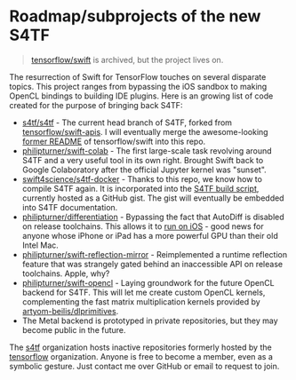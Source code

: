 # Roadmap/subprojects of the new S4TF

> [tensorflow/swift](https://github.com/tensorflow/swift) is archived, but the project lives on.

The resurrection of Swift for TensorFlow touches on several disparate topics. This project ranges from bypassing the iOS sandbox to making OpenCL bindings to building IDE plugins. Here is an growing list of code created for the purpose of bringing back S4TF:

- [s4tf/s4tf](https://github.com/s4tf/s4tf) - The current head branch of S4TF, forked from [tensorflow/swift-apis](https://github.com/tensorflow/swift-apis). I will eventually merge the awesome-looking [former README](https://github.com/s4tf/s4tf-docs) of tensorflow/swift into this repo.
- [philipturner/swift-colab](https://github.com/philipturner/swift-colab) - The first large-scale task revolving around S4TF and a very useful tool in its own right. Brought Swift back to Google Colaboratory after the official Jupyter kernel was "sunset".
- [swift4science/s4tf-docker](https://gitlab.com/swift4science/s4tf-docker) - Thanks to this repo, we know how to compile S4TF again. It is incorporated into the [S4TF build script](https://gist.github.com/philipturner/7aa063af04277d463c14168275878511), currently hosted as a GitHub gist. The gist will eventually be embedded into S4TF documentation.
- [philipturner/differentiation](https://github.com/philipturner/differentiation) - Bypassing the fact that AutoDiff is disabled on release toolchains. This allows it to [run on iOS](https://github.com/philipturner/differentiation-ios-demo) - good news for anyone whose iPhone or iPad has a more powerful GPU than their old Intel Mac.
- [philipturner/swift-reflection-mirror](https://github.com/philipturner/swift-reflection-mirror) - Reimplemented a runtime reflection feature that was strangely gated behind an inaccessible API on release toolchains. Apple, why?
- [philipturner/swift-opencl](https://github.com/philipturner/swift-opencl) - Laying groundwork for the future OpenCL backend for S4TF. This will let me create custom OpenCL kernels, complementing the fast matrix multiplication kernels provided by [artyom-beilis/dlprimitives](https://github.com/artyom-beilis/dlprimitives).
- The Metal backend is prototyped in private repositories, but they may become public in the future.

The [s4tf](https://github.com/philipturner/s4tf) organization hosts inactive repositories formerly hosted by the [tensorflow](https://github.com/tensorflow) organization. Anyone is free to become a member, even as a symbolic gesture. Just contact me over GitHub or email to request to join.

